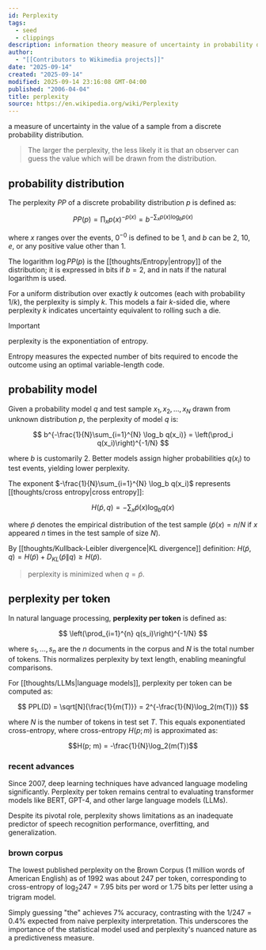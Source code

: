 ```yaml
---
id: Perplexity
tags:
  - seed
  - clippings
description: information theory measure of uncertainty in probability distributions, used in NLP for evaluating language models.
author:
  - "[[Contributors to Wikimedia projects]]"
date: "2025-09-14"
created: "2025-09-14"
modified: 2025-09-14 23:16:08 GMT-04:00
published: "2006-04-04"
title: perplexity
source: https://en.wikipedia.org/wiki/Perplexity
---
```


a measure of uncertainty in the value of a sample from a discrete probability distribution.

> The larger the perplexity, the less likely it is that an observer can guess the value which will be drawn from the distribution.

## probability distribution

The perplexity $PP$ of a discrete probability distribution $p$ is defined as:

$$
PP(p) = \prod_{x} p(x)^{-p(x)} = b^{-\sum_{x} p(x) \log_b p(x)}
$$

where $x$ ranges over the events, $0^{-0}$ is defined to be 1, and $b$ can be 2, 10, $e$, or any positive value other than 1.

The logarithm $\log PP(p)$ is the [[thoughts/Entropy|entropy]] of the distribution; it is expressed in bits if $b = 2$, and in nats if the natural logarithm is used.

For a uniform distribution over exactly $k$ outcomes (each with probability $1/k$), the perplexity is simply $k$. This models a fair $k$-sided die, where perplexity $k$ indicates uncertainty equivalent to rolling such a die.

> [!important]
>
> perplexity is the exponentiation of entropy.

Entropy measures the expected number of bits required to encode the outcome using an optimal variable-length code.

## probability model

Given a probability model $q$ and test sample $x_1, x_2, \ldots, x_N$ drawn from unknown distribution $p$, the perplexity of model $q$ is:

$$
b^{-\frac{1}{N}\sum_{i=1}^{N} \log_b q(x_i)} = \left(\prod_i q(x_i)\right)^{-1/N}
$$

where $b$ is customarily 2. Better models assign higher probabilities $q(x_i)$ to test events, yielding lower perplexity.

The exponent $-\frac{1}{N}\sum_{i=1}^{N} \log_b q(x_i)$ represents [[thoughts/cross entropy|cross entropy]]:

$$
H(\tilde{p}, q) = -\sum_x \tilde{p}(x) \log_b q(x)
$$

where $\tilde{p}$ denotes the empirical distribution of the test sample ($\tilde{p}(x) = n/N$ if $x$ appeared $n$ times in the test sample of size $N$).

By [[thoughts/Kullback-Leibler divergence|KL divergence]] definition: $H(\tilde{p}, q) = H(\tilde{p}) + D_{KL}(\tilde{p} \| q) \geq H(\tilde{p})$.

> perplexity is minimized when $q = \tilde{p}$.

## perplexity per token

In natural language processing, **perplexity per token** is defined as:

$$
\left(\prod_{i=1}^{n} q(s_i)\right)^{-1/N}
$$

where $s_1, \ldots, s_n$ are the $n$ documents in the corpus and $N$ is the total number of tokens. This normalizes perplexity by text length, enabling meaningful comparisons.

For [[thoughts/LLMs|language models]], perplexity per token can be computed as:

$$
PPL(D) = \sqrt[N]{\frac{1}{m(T)}} = 2^{-\frac{1}{N}\log_2(m(T))}
$$

where $N$ is the number of tokens in test set $T$. This equals exponentiated cross-entropy, where cross-entropy $H(p; m)$ is approximated as:

$$H(p; m) = -\frac{1}{N}\log_2(m(T))$$

### recent advances

Since 2007, deep learning techniques have advanced language modeling significantly. Perplexity per token remains central to evaluating transformer models like BERT, GPT-4, and other large language models (LLMs).

Despite its pivotal role, perplexity shows limitations as an inadequate predictor of speech recognition performance, overfitting, and generalization.

### brown corpus

The lowest published perplexity on the Brown Corpus (1 million words of American English) as of 1992 was about 247 per token, corresponding to cross-entropy of $\log_2 247 = 7.95$ bits per word or 1.75 bits per letter using a trigram model.

Simply guessing "the" achieves 7% accuracy, contrasting with the $1/247 = 0.4\%$ expected from naive perplexity interpretation. This underscores the importance of the statistical model used and perplexity's nuanced nature as a predictiveness measure.
